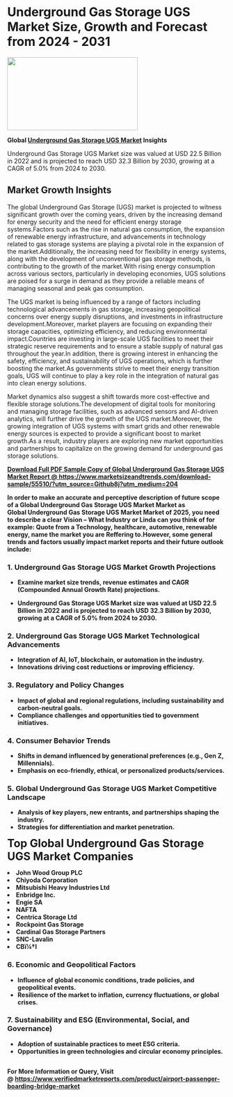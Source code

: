 <H1>Underground Gas Storage UGS Market Size, Growth and Forecast from 2024 - 2031</H1><img class="aligncenter size-medium wp-image-584254" src="https://thirdeyenews.in/wp-content/uploads/2024/09/Global-Market-Research-300x168.jpeg" alt="" width="300" height="168" /><p><strong>Global&nbsp;<a href="https://www.marketsizeandtrends.com/download-sample/55510/?utm_source=Github8j?utm_medium=204">Underground Gas Storage UGS Market</a> Insights</strong></p><p>Underground Gas Storage UGS Market size was valued at USD 22.5 Billion in 2022 and is projected to reach USD 32.3 Billion by 2030, growing at a CAGR of 5.0% from 2024 to 2030.</p><p><!DOCTYPE html> <html lang="en"> <head> <meta charset="UTF-8"> <meta name="viewport" content="width=device-width, initial-scale=1.0"> <title>Underground Gas Storage (UGS) Market Growth Insights</title> </head> <body> <h2>Market Growth Insights</h2> <p>The global Underground Gas Storage (UGS) market is projected to witness significant growth over the coming years, driven by the increasing demand for energy security and the need for efficient energy storage systems.Factors such as the rise in natural gas consumption, the expansion of renewable energy infrastructure, and advancements in technology related to gas storage systems are playing a pivotal role in the expansion of the market.Additionally, the increasing need for flexibility in energy systems, along with the development of unconventional gas storage methods, is contributing to the growth of the market.With rising energy consumption across various sectors, particularly in developing economies, UGS solutions are poised for a surge in demand as they provide a reliable means of managing seasonal and peak gas consumption.<strong><a href="#"></a></strong></p> <p>The UGS market is being influenced by a range of factors including technological advancements in gas storage, increasing geopolitical concerns over energy supply disruptions, and investments in infrastructure development.Moreover, market players are focusing on expanding their storage capacities, optimizing efficiency, and reducing environmental impact.Countries are investing in large-scale UGS facilities to meet their strategic reserve requirements and to ensure a stable supply of natural gas throughout the year.In addition, there is growing interest in enhancing the safety, efficiency, and sustainability of UGS operations, which is further boosting the market.As governments strive to meet their energy transition goals, UGS will continue to play a key role in the integration of natural gas into clean energy solutions.<p>Market dynamics also suggest a shift towards more cost-effective and flexible storage solutions.The development of digital tools for monitoring and managing storage facilities, such as advanced sensors and AI-driven analytics, will further drive the growth of the UGS market.Moreover, the growing integration of UGS systems with smart grids and other renewable energy sources is expected to provide a significant boost to market growth.As a result, industry players are exploring new market opportunities and partnerships to capitalize on the growing demand for underground gas storage solutions.</p> <strong><a href="#"></p><p><span class=""><strong>Download Full PDF Sample Copy of Global Underground Gas Storage UGS Market Report</strong> @ <a href="https://www.marketsizeandtrends.com/download-sample/55510/?utm_source=Github8j?utm_medium=204" target="_blank">https://www.marketsizeandtrends.com/download-sample/55510/?utm_source=Github8j?utm_medium=204</a></span></p><p>In order to make an accurate and perceptive description of future scope of a Global&nbsp;Underground Gas Storage UGS Market Market as Global&nbsp;Underground Gas Storage UGS Market Market of 2025, you need to describe a clear Vision &ndash; What Industry or Linda can you think of for example: Quote from a Technology, healthcare, automotive, renewable energy, name the market you are Reffering to.However, some general trends and factors usually impact market reports and their future outlook include:</p><h3>1.&nbsp;<strong>Underground Gas Storage UGS Market Growth Projections</strong></h3><ul><li>Examine market size trends, revenue estimates and CAGR (Compounded Annual Growth Rate) projections.</li><li><p>Underground Gas Storage UGS Market size was valued at USD 22.5 Billion in 2022 and is projected to reach USD 32.3 Billion by 2030, growing at a CAGR of 5.0% from 2024 to 2030.</p></li></ul><h3>2.&nbsp;<strong>Underground Gas Storage UGS Market Technological Advancements</strong></h3><ul><li>Integration of AI, IoT, blockchain, or automation in the industry.</li><li>Innovations driving cost reductions or improving efficiency.</li></ul><h3>3.&nbsp;<strong>Regulatory and Policy Changes</strong></h3><ul><li>Impact of global and regional regulations, including sustainability and carbon-neutral goals.</li><li>Compliance challenges and opportunities tied to government initiatives.</li></ul><h3>4.&nbsp;<strong>Consumer Behavior Trends</strong></h3><ul><li>Shifts in demand influenced by generational preferences (e.g., Gen Z, Millennials).</li><li>Emphasis on eco-friendly, ethical, or personalized products/services.</li></ul><h3>5.&nbsp;<strong>Global Underground Gas Storage UGS Market Competitive Landscape</strong></h3><ul><li>Analysis of key players, new entrants, and partnerships shaping the industry.</li><li>Strategies for differentiation and market penetration.</li></ul><p data-pm-slice="1 1 []"><span style="color: inherit; font-family: inherit; font-size: 25px;">Top Global Underground Gas Storage UGS Market Companies</span></p><div class="" data-test-id=""><p><li>John Wood Group PLC</li><li> Chiyoda Corporation</li><li> Mitsubishi Heavy Industries Ltd</li><li> Enbridge Inc.</li><li> Engie SA</li><li> NAFTA</li><li> Centrica Storage Ltd</li><li> Rockpoint Gas Storage</li><li> Cardinal Gas Storage Partners</li><li> SNC-Lavalin</li><li> CBï¼†I</li></p></div><h3>6.&nbsp;<strong>Economic and Geopolitical Factors</strong></h3><ul><li>Influence of global economic conditions, trade policies, and geopolitical events.</li><li>Resilience of the market to inflation, currency fluctuations, or global crises.</li></ul><h3>7.&nbsp;<strong>Sustainability and ESG (Environmental, Social, and Governance)</strong></h3><ul><li>Adoption of sustainable practices to meet ESG criteria.</li><li>Opportunities in green technologies and circular economy principles.</li></ul><h2><strong style="font-size: 14px;">For More Information or Query, Visit @&nbsp;</strong><a style="background-color: #ffffff; font-size: 14px;" href="https://www.marketsizeandtrends.com/report/underground-gas-storage-ugs-market/" target="_blank">https://www.verifiedmarketreports.com/product/airport-passenger-boarding-bridge-market</a></h2>